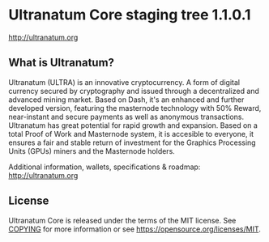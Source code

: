 Ultranatum Core staging tree 1.1.0.1
===============================

http://ultranatum.org


What is Ultranatum?
----------------

Ultranatum (ULTRA) is an innovative cryptocurrency. A form of digital currency secured by cryptography and issued through a decentralized and advanced mining market. Based on Dash, it's an enhanced and further developed version, featuring the masternode technology with 50% Reward, near-instant and secure payments as well as anonymous transactions. Ultranatum has great potential for rapid growth and expansion. Based on a total Proof of Work and Masternode system, it is accesible to everyone, it ensures a fair and stable return of investment for the Graphics Processing Units (GPUs) miners and the Masternode holders.

Additional information, wallets, specifications & roadmap: http://ultranatum.org


License
-------

Ultranatum Core is released under the terms of the MIT license. See [COPYING](COPYING) for more
information or see https://opensource.org/licenses/MIT.


